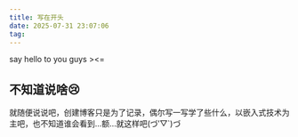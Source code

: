 ```yaml
---
title: 写在开头
date: 2025-07-31 23:07:06
tag:
---
```


say hello to you guys ><=

## 不知道说啥😢

就随便说说吧，创建博客只是为了记录，偶尔写一写学了些什么，以嵌入式技术为主吧，也不知道谁会看到...额...就这样吧(づ′▽`)づ

